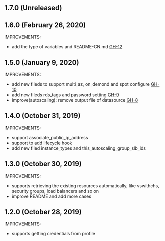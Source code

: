 ## 1.7.0 (Unreleased)
## 1.6.0 (February 26, 2020)

IMPROVEMENTS:

- add the type of variables and README-CN.md [GH-12](https://github.com/terraform-alicloud-modules/terraform-alicloud-autoscaling/pull/12)

## 1.5.0 (January 9, 2020)

IMPROVEMENTS:

- add new fileds to support multi_az, on_demond and spot configure [GH-10](https://github.com/terraform-alicloud-modules/terraform-alicloud-autoscaling/pull/10)
- add new fileds rds_tags and password setting [GH-9](https://github.com/terraform-alicloud-modules/terraform-alicloud-autoscaling/pull/9)
- improve(autoscaling): remove output file of datasource [GH-8](https://github.com/terraform-alicloud-modules/terraform-alicloud-autoscaling/pull/8)

## 1.4.0 (October 31, 2019)

IMPROVEMENTS:

- support associate_public_ip_address
- support to add lifecycle hook
- add new filed instance_types and this_autoscaling_group_slb_ids

## 1.3.0 (October 30, 2019)

IMPROVEMENTS:

- supports retrieving the existing resources automatically, like vswithchs, security groups, load balancers and so on
- improve README and add more cases

## 1.2.0 (October 28, 2019)

IMPROVEMENTS:

- supports getting credentials from profile


